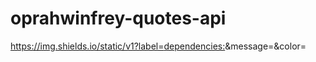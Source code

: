 # oprahwinfrey-quotes-api
https://img.shields.io/static/v1?label=<dependencies:>&message=<flask>&color=<blueviolet>
